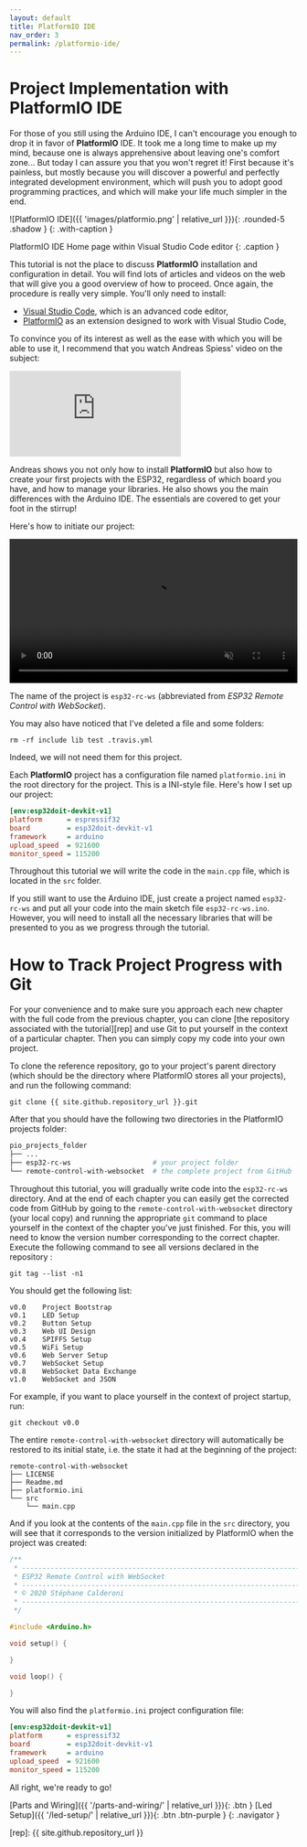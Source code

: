 ```yaml
---
layout: default
title: PlatformIO IDE
nav_order: 3
permalink: /platformio-ide/
---
```


# Project Implementation with PlatformIO IDE

For those of you still using the Arduino IDE, I can't encourage you enough to drop it in favor of **PlatformIO** IDE. It took me a long time to make up my mind, because one is always apprehensive about leaving one's comfort zone... But today I can assure you that you won't regret it! First because it's painless, but mostly because you will discover a powerful and perfectly integrated development environment, which will push you to adopt good programming practices, and which will make your life much simpler in the end.

![PlatformIO IDE]({{ 'images/platformio.png' | relative_url }}){: .rounded-5 .shadow }
{: .with-caption }

PlatformIO IDE Home page within Visual Studio Code editor
{: .caption }

This tutorial is not the place to discuss **PlatformIO** installation and configuration in detail. You will find lots of articles and videos on the web that will give you a good overview of how to proceed. Once again, the procedure is really very simple. You'll only need to install:

- [Visual Studio Code][vsc], which is an advanced code editor,
- [PlatformIO][pio] as an extension designed to work with Visual Studio Code,

To convince you of its interest as well as the ease with which you will be able to use it, I recommend that you watch Andreas Spiess' video on the subject:

<div class="youtube rounded shadow">
    <iframe src="https://www.youtube.com/embed/0poh_2rBq7E" frameborder="0" allow="accelerometer; autoplay; encrypted-media; gyroscope; picture-in-picture" allowfullscreen></iframe>
</div>

Andreas shows you not only how to install **PlatformIO** but also how to create your first projects with the ESP32, regardless of which board you have, and how to manage your libraries. He also shows you the main differences with the Arduino IDE. The essentials are covered to get your foot in the stirrup!

Here's how to initiate our project:

<div class="video-wrapper full-width ratio-75 rounded shadow">
    <video class="video shadow" width="100%" autoplay muted loop>
        <source src="{{ 'videos/platformio.mp4' | relative_url }}" type="video/mp4" />
        Your browser does not support the video tag.
    </video>
</div>

The name of the project is `esp32-rc-ws` (abbreviated from *ESP32 Remote Control with WebSocket*).

You may also have noticed that I've deleted a file and some folders:

```
rm -rf include lib test .travis.yml
```

Indeed, we will not need them for this project.

Each **PlatformIO** project has a configuration file named `platformio.ini` in the root directory for the project. This is a INI-style file. Here's how I set up our project:

```ini
[env:esp32doit-devkit-v1]
platform      = espressif32
board         = esp32doit-devkit-v1
framework     = arduino
upload_speed  = 921600
monitor_speed = 115200
```

Throughout this tutorial we will write the code in the `main.cpp` file, which is located in the `src` folder.

If you still want to use the Arduino IDE, just create a project named `esp32-rc-ws` and put all your code into the main sketch file `esp32-rc-ws.ino`. However, you will need to install all the necessary libraries that will be presented to you as we progress through the tutorial.



# How to Track Project Progress with Git

For your convenience and to make sure you approach each new chapter with the full code from the previous chapter, you can clone [the repository associated with the tutorial][rep] and use Git to put yourself in the context of a particular chapter. Then you can simply copy my code into your own project.

To clone the reference repository, go to your project's parent directory (which should be the directory where PlatformIO stores all your projects), and run the following command:

```
git clone {{ site.github.repository_url }}.git
```

After that you should have the following two directories in the PlatformIO projects folder:

```bash
pio_projects_folder
├── ...
├── esp32-rc-ws                    # your project folder
└── remote-control-with-websocket  # the complete project from GitHub
```

Throughout this tutorial, you will gradually write code into the `esp32-rc-ws` directory. And at the end of each chapter you can easily get the corrected code from GitHub by going to the `remote-control-with-websocket` directory (your local copy) and running the appropriate `git` command to place yourself in the context of the chapter you've just finished. For this, you will need to know the version number corresponding to the correct chapter. Execute the following command to see all versions declared in the repository :

```
git tag --list -n1
```

You should get the following list:

```
v0.0    Project Bootstrap
v0.1    LED Setup
v0.2    Button Setup
v0.3    Web UI Design
v0.4    SPIFFS Setup
v0.5    WiFi Setup
v0.6    Web Server Setup
v0.7    WebSocket Setup
v0.8    WebSocket Data Exchange
v1.0    WebSocket and JSON
```

For example, if you want to place yourself in the context of project startup, run:

```
git checkout v0.0
```

The entire `remote-control-with-websocket` directory will automatically be restored to its initial state, i.e. the state it had at the beginning of the project:

```
remote-control-with-websocket
├── LICENSE
├── Readme.md
├── platformio.ini
└── src
    └── main.cpp
```

And if you look at the contents of the `main.cpp` file in the `src` directory, you will see that it corresponds to the version initialized by PlatformIO when the project was created:

```cpp
/**
 * ----------------------------------------------------------------------------
 * ESP32 Remote Control with WebSocket
 * ----------------------------------------------------------------------------
 * © 2020 Stéphane Calderoni
 * ----------------------------------------------------------------------------
 */

#include <Arduino.h>

void setup() {

}

void loop() {

}
```

You will also find the `platformio.ini` project configuration file:

```ini
[env:esp32doit-devkit-v1]
platform      = espressif32
board         = esp32doit-devkit-v1
framework     = arduino
upload_speed  = 921600
monitor_speed = 115200
```

All right, we're ready to go!


[Parts and Wiring]({{ '/parts-and-wiring/' | relative_url }}){: .btn }
[Led Setup]({{ '/led-setup/' | relative_url }}){: .btn .btn-purple }
{: .navigator }



[vsc]: https://code.visualstudio.com/
[pio]: https://platformio.org/
[rep]: {{ site.github.repository_url }}